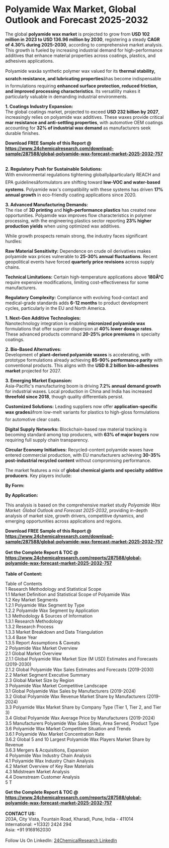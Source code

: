 <h1>Polyamide Wax Market, Global Outlook and Forecast 2025-2032</h1><p>The global <strong>polyamide wax market</strong> is projected to grow from <strong>USD 102 million in 2023 to USD 136.96 million by 2030</strong>, registering a steady <strong>CAGR of 4.30% during 2025-2030</strong>, according to comprehensive market analysis. This growth is fueled by increasing industrial demand for high-performance additives that enhance material properties across coatings, plastics, and adhesives applications.</p><p>Polyamide waxâa synthetic polymer wax valued for its <strong>thermal stability, scratch resistance, and lubricating properties</strong>âhas become indispensable in formulations requiring <strong>enhanced surface protection, reduced friction, and improved processing characteristics</strong>. Its versatility makes it particularly valuable in demanding industrial environments.</p><p><strong>1. Coatings Industry Expansion:</strong><br>
The global coatings market, projected to exceed <strong>USD 232 billion by 2027</strong>, increasingly relies on polyamide wax additives. These waxes provide critical <strong>mar resistance and anti-settling properties</strong>, with automotive OEM coatings accounting for <strong>32% of industrial wax demand</strong> as manufacturers seek durable finishes.</p><div><b>Download FREE Sample of this Report @ 
            <a href="https://www.24chemicalresearch.com/download-sample/287588/global-polyamide-wax-forecast-market-2025-2032-757">
            https://www.24chemicalresearch.com/download-sample/287588/global-polyamide-wax-forecast-market-2025-2032-757</a></b></div><br><p><strong>2. Regulatory Push for Sustainable Solutions:</strong><br>
With environmental regulations tightening globallyâparticularly REACH and EPA guidelinesâformulators are shifting toward <strong>low-VOC and water-based systems</strong>. Polyamide wax's compatibility with these systems has driven <strong>17% annual growth</strong> in eco-friendly coating applications since 2020.</p><p><strong>3. Advanced Manufacturing Demands:</strong><br>
The rise of <strong>3D printing</strong> and <strong>high-performance plastics</strong> has created new opportunities. Polyamide wax improves flow characteristics in polymer processing, with the engineering plastics sector reporting <strong>23% higher production yields</strong> when using optimized wax additives.</p><p>While growth prospects remain strong, the industry faces significant hurdles:</p><p><strong>Raw Material Sensitivity:</strong> Dependence on crude oil derivatives makes polyamide wax prices vulnerable to <strong>25-30% annual fluctuations</strong>. Recent geopolitical events have forced <strong>quarterly price revisions</strong> across supply chains.</p><p><strong>Technical Limitations:</strong> Certain high-temperature applications above <strong>180Â°C</strong> require expensive modifications, limiting cost-effectiveness for some manufacturers.</p><p><strong>Regulatory Complexity:</strong> Compliance with evolving food-contact and medical-grade standards adds <strong>6-12 months</strong> to product development cycles, particularly in the EU and North America.</p><p><strong>1. Next-Gen Additive Technologies:</strong><br>
Nanotechnology integration is enabling <strong>micronized polyamide wax</strong> formulations that offer superior dispersion at <strong>40% lower dosage rates</strong>. These advanced products command <strong>20-25% price premiums</strong> in specialty coatings.</p><p><strong>2. Bio-Based Alternatives:</strong><br>
Development of <strong>plant-derived polyamide waxes</strong> is accelerating, with prototype formulations already achieving <strong>85-90% performance parity</strong> with conventional products. This aligns with the <strong>USD 8.2 billion bio-adhesives market</strong> projected for 2027.</p><p><strong>3. Emerging Market Expansion:</strong><br>
Asia-Pacific's manufacturing boom is driving <strong>7.2% annual demand growth</strong> for industrial waxes. Local production in China and India has increased <strong>threefold since 2018</strong>, though quality differentials persist.</p><p><strong>Customized Solutions:</strong> Leading suppliers now offer <strong>application-specific wax grades</strong>âfrom low-melt variants for plastics to high-gloss formulations for automotive clear coats.</p><p><strong>Digital Supply Networks:</strong> Blockchain-based raw material tracking is becoming standard among top producers, with <strong>63% of major buyers</strong> now requiring full supply chain transparency.</p><p><strong>Circular Economy Initiatives:</strong> Recycled-content polyamide waxes have entered commercial production, with EU manufacturers achieving <strong>30-35% post-industrial recycled content</strong> without compromising performance.</p><p>The market features a mix of <strong>global chemical giants and specialty additive producers</strong>. Key players include:</p><p><strong>By Form:</strong></p><p><strong>By Application:</strong></p><p>This analysis is based on the comprehensive market study <em>Polyamide Wax Market: Global Outlook and Forecast 2025-2032</em>, providing in-depth analysis of market size, growth drivers, competitive dynamics, and emerging opportunities across applications and regions.</p><div><b>Download FREE Sample of this Report @ 
            <a href="https://www.24chemicalresearch.com/download-sample/287588/global-polyamide-wax-forecast-market-2025-2032-757">
            https://www.24chemicalresearch.com/download-sample/287588/global-polyamide-wax-forecast-market-2025-2032-757</a></b></div><br><div><b>Get the Complete Report & TOC @ 
            <a href="https://www.24chemicalresearch.com/reports/287588/global-polyamide-wax-forecast-market-2025-2032-757">
            https://www.24chemicalresearch.com/reports/287588/global-polyamide-wax-forecast-market-2025-2032-757</a></b></div><br>
            <b>Table of Content:</b><p>Table of Contents<br />
1 Research Methodology and Statistical Scope<br />
1.1 Market Definition and Statistical Scope of Polyamide Wax<br />
1.2 Key Market Segments<br />
1.2.1 Polyamide Wax Segment by Type<br />
1.2.2 Polyamide Wax Segment by Application<br />
1.3 Methodology & Sources of Information<br />
1.3.1 Research Methodology<br />
1.3.2 Research Process<br />
1.3.3 Market Breakdown and Data Triangulation<br />
1.3.4 Base Year<br />
1.3.5 Report Assumptions & Caveats<br />
2 Polyamide Wax Market Overview<br />
2.1 Global Market Overview<br />
2.1.1 Global Polyamide Wax Market Size (M USD) Estimates and Forecasts (2019-2030)<br />
2.1.2 Global Polyamide Wax Sales Estimates and Forecasts (2019-2030)<br />
2.2 Market Segment Executive Summary<br />
2.3 Global Market Size by Region<br />
3 Polyamide Wax Market Competitive Landscape<br />
3.1 Global Polyamide Wax Sales by Manufacturers (2019-2024)<br />
3.2 Global Polyamide Wax Revenue Market Share by Manufacturers (2019-2024)<br />
3.3 Polyamide Wax Market Share by Company Type (Tier 1, Tier 2, and Tier 3)<br />
3.4 Global Polyamide Wax Average Price by Manufacturers (2019-2024)<br />
3.5 Manufacturers Polyamide Wax Sales Sites, Area Served, Product Type<br />
3.6 Polyamide Wax Market Competitive Situation and Trends<br />
3.6.1 Polyamide Wax Market Concentration Rate<br />
3.6.2 Global 5 and 10 Largest Polyamide Wax Players Market Share by Revenue<br />
3.6.3 Mergers & Acquisitions, Expansion<br />
4 Polyamide Wax Industry Chain Analysis<br />
4.1 Polyamide Wax Industry Chain Analysis<br />
4.2 Market Overview of Key Raw Materials<br />
4.3 Midstream Market Analysis<br />
4.4 Downstream Customer Analysis<br />
5 T</p><div><b>Get the Complete Report & TOC @ 
            <a href="https://www.24chemicalresearch.com/reports/287588/global-polyamide-wax-forecast-market-2025-2032-757">
            https://www.24chemicalresearch.com/reports/287588/global-polyamide-wax-forecast-market-2025-2032-757</a></b></div><br><b>CONTACT US:</b><br>
            203A, City Vista, Fountain Road, Kharadi, Pune, India - 411014<br>
            International: +1(332) 2424 294<br>
            Asia: +91 9169162030 <br><br>
            Follow Us On LinkedIn: <a href="https://www.linkedin.com/company/24chemicalresearch/">24ChemicalResearch LinkedIn</a>